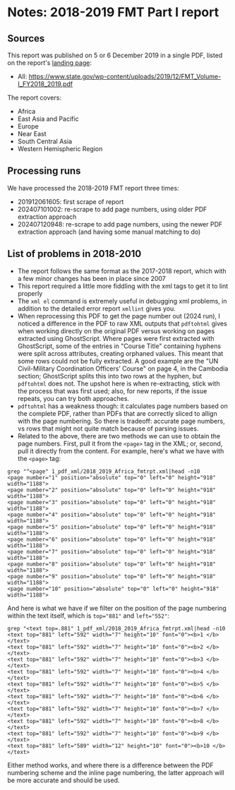 # Notes: 2018-2019 FMT Part I report

## Sources

This report was published on 5 or 6 December 2019 in a single PDF, listed on the report's [landing page](https://www.state.gov/reports/foreign-military-training-and-dod-engagement-activities-of-interest-2018-2019/):

* All: https://www.state.gov/wp-content/uploads/2019/12/FMT_Volume-I_FY2018_2019.pdf

The report covers:

 * Africa
 * East Asia and Pacific
 * Europe
 * Near East
 * South Central Asia
 * Western Hemispheric Region

## Processing runs

We have processed the 2018-2019 FMT report three times:

 * 201912061605: first scrape of report
 * 202407101002: re-scrape to add page numbers, using older PDF extraction approach
 * 202407120948: re-scrape to add page numbers, using the newer PDF extraction approach (and having some manual matching to do)

## List of problems in 2018-2010

 * The report follows the same format as the 2017-2018 report, which with a few minor changes has been in place since 2007
 * This report required a little more fiddling with the xml tags to get it to lint properly
 * The `xml el` command is extremely useful in debugging xml problems, in addition to the detailed error report `xmllint` gives you.
 * When reprocessing this PDF to get the page number out (2024 run), I noticed a difference in the PDF to raw XML outputs that `pdftohtml` gives when working directly on the original PDF versus working on pages extracted using GhostScript. Where pages were first extracted with GhostScript, some of the entries in "Course Title" containing hyphens were split across attributes, creating orphaned values. This meant that some rows could not be fully extracted. A good example are the "UN Civil-Military Coordination Officers’ Course" on page 4, in the Cambodia section; GhostScript splits this into two rows at the hyphen, but `pdftohtml` does not. The upshot here is when re-extracting, stick with the process that was first used; also, for new reports, if the issue repeats, you can try both approaches.
 * `pdftohtml` has a weakness though: it calculates page numbers based on the complete PDF, rather than PDFs that are correctly sliced to allign with the page numbering. So there is tradeoff: accurate page numbers, vs rows that might not quite match because of parsing issues.
 * Related to the above, there are two methods we can use to obtain the page numbers. First, pull it from the `<page>` tag in the XML; or, second, pull it directly from the content. For example, here's what we have with the `<page>` tag:

```
grep "^<page" 1_pdf_xml/2018_2019_Africa_fmtrpt.xml|head -n10
<page number="1" position="absolute" top="0" left="0" height="918" width="1188">
<page number="2" position="absolute" top="0" left="0" height="918" width="1188">
<page number="3" position="absolute" top="0" left="0" height="918" width="1188">
<page number="4" position="absolute" top="0" left="0" height="918" width="1188">
<page number="5" position="absolute" top="0" left="0" height="918" width="1188">
<page number="6" position="absolute" top="0" left="0" height="918" width="1188">
<page number="7" position="absolute" top="0" left="0" height="918" width="1188">
<page number="8" position="absolute" top="0" left="0" height="918" width="1188">
<page number="9" position="absolute" top="0" left="0" height="918" width="1188">
<page number="10" position="absolute" top="0" left="0" height="918" width="1188">
```

  And here is what we have if we filter on the position of the page numbering within the text itself, which is `top="881"` and `left="552"`:

```
grep "<text top=.881" 1_pdf_xml/2018_2019_Africa_fmtrpt.xml|head -n10
<text top="881" left="592" width="7" height="10" font="0"><b>1 </b></text>
<text top="881" left="592" width="7" height="10" font="0"><b>2 </b></text>
<text top="881" left="592" width="7" height="10" font="0"><b>3 </b></text>
<text top="881" left="592" width="7" height="10" font="0"><b>4 </b></text>
<text top="881" left="592" width="7" height="10" font="0"><b>5 </b></text>
<text top="881" left="592" width="7" height="10" font="0"><b>6 </b></text>
<text top="881" left="592" width="7" height="10" font="0"><b>7 </b></text>
<text top="881" left="592" width="7" height="10" font="0"><b>8 </b></text>
<text top="881" left="592" width="7" height="10" font="0"><b>9 </b></text>
<text top="881" left="589" width="12" height="10" font="0"><b>10 </b></text>
```

  Either method works, and where there is a difference between the PDF numbering scheme and the inline page numbering, the latter approach will be more accurate and should be used.
